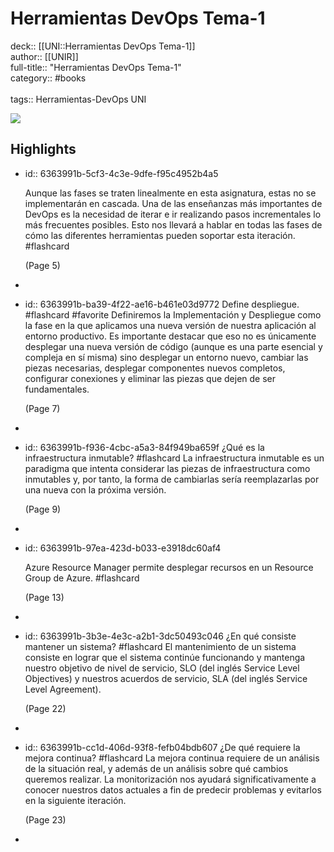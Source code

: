 # Herramientas DevOps Tema-1

deck:: [[UNI::Herramientas DevOps Tema-1]]\
author:: [[UNIR]]\
full-title:: "Herramientas DevOps Tema-1"\
category:: #books\
\
tags:: Herramientas-DevOps UNI  

![](https://readwise-assets.s3.amazonaws.com/media/uploaded_book_covers/profile_22942/05b1a9f4-8c51-47c3-928f-a0ddf346d4a0.jpg)
## Highlights
- id:: 6363991b-5cf3-4c3e-9dfe-f95c4952b4a5
  
  Aunque las fases se traten linealmente en esta asignatura, estas no se implementarán en cascada. Una de las enseñanzas más importantes de DevOps es la necesidad de iterar e ir realizando pasos incrementales lo más frecuentes posibles.
     Esto nos llevará a hablar en todas las fases de cómo las diferentes herramientas pueden soportar esta iteración. #flashcard 
  
  
     (Page 5)
-
- id:: 6363991b-ba39-4f22-ae16-b461e03d9772
   Define despliegue. #flashcard  #favorite 
    Definiremos la Implementación y Despliegue como la fase en la que aplicamos una nueva versión de nuestra aplicación al entorno productivo. Es importante destacar que eso no es únicamente desplegar una nueva versión de código (aunque es una parte esencial y compleja en sí misma) sino desplegar un entorno nuevo, cambiar las piezas necesarias, desplegar componentes nuevos completos, configurar conexiones y eliminar las piezas que dejen de ser fundamentales.
  
     (Page 7)
-
- id:: 6363991b-f936-4cbc-a5a3-84f949ba659f
   ¿Qué es la infraestructura inmutable? #flashcard 
    La infraestructura inmutable es un paradigma que intenta considerar las piezas de infraestructura como inmutables y, por tanto, la forma de cambiarlas sería reemplazarlas por una nueva con la próxima versión.
  
     (Page 9)
-
- id:: 6363991b-97ea-423d-b033-e3918dc60af4
  
  Azure Resource Manager permite desplegar recursos en un Resource Group de Azure. #flashcard 
  
  
     (Page 13)
-
- id:: 6363991b-3b3e-4e3c-a2b1-3dc50493c046
   ¿En qué consiste mantener un sistema? #flashcard 
    El mantenimiento de un sistema consiste en lograr que el sistema continúe funcionando y mantenga nuestro objetivo de nivel de servicio, SLO (del inglés Service Level Objectives) y nuestros acuerdos de servicio, SLA (del inglés Service Level Agreement).
  
     (Page 22)
-
- id:: 6363991b-cc1d-406d-93f8-fefb04bdb607
   ¿De qué requiere la mejora continua? #flashcard 
    La mejora continua requiere de un análisis de la situación real, y además de un análisis sobre qué cambios queremos realizar. La monitorización nos ayudará significativamente a conocer nuestros datos actuales a fin de predecir problemas y evitarlos en la siguiente iteración.
  
     (Page 23)
-